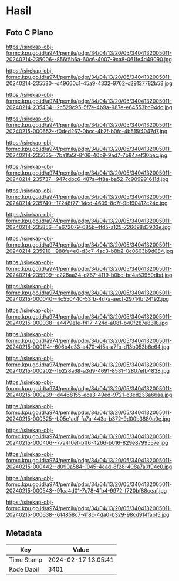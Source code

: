 # Hasil

## Foto C Plano

https://sirekap-obj-formc.kpu.go.id/a974/pemilu/pdpr/34/04/13/20/05/3404132005011-20240214-235006--856f5b6a-60c6-4007-9ca8-061fe4d49090.jpg

https://sirekap-obj-formc.kpu.go.id/a974/pemilu/pdpr/34/04/13/20/05/3404132005011-20240214-235530--d49660c1-45a9-4332-9762-c29137782b53.jpg

https://sirekap-obj-formc.kpu.go.id/a974/pemilu/pdpr/34/04/13/20/05/3404132005011-20240214-235434--2c529c95-5f7e-4b9a-987e-e64553bc94dc.jpg

https://sirekap-obj-formc.kpu.go.id/a974/pemilu/pdpr/34/04/13/20/05/3404132005011-20240215-000652--f0ded267-0bcc-4b7f-b0fc-4b515f4047d7.jpg

https://sirekap-obj-formc.kpu.go.id/a974/pemilu/pdpr/34/04/13/20/05/3404132005011-20240214-235635--7ba1fa5f-8f06-40b9-9ad7-7b84aef30bac.jpg

https://sirekap-obj-formc.kpu.go.id/a974/pemilu/pdpr/34/04/13/20/05/3404132005011-20240214-235737--947cdbc6-487a-4f8a-ba52-7c909991611d.jpg

https://sirekap-obj-formc.kpu.go.id/a974/pemilu/pdpr/34/04/13/20/05/3404132005011-20240214-235740--17248f77-14cd-4609-8c7f-9b190412c24c.jpg

https://sirekap-obj-formc.kpu.go.id/a974/pemilu/pdpr/34/04/13/20/05/3404132005011-20240214-235856--1e672079-685b-4fd5-a125-726698d3903e.jpg

https://sirekap-obj-formc.kpu.go.id/a974/pemilu/pdpr/34/04/13/20/05/3404132005011-20240214-235910--988fe4e0-d3c7-4ac3-b8b2-0c0603b9d084.jpg

https://sirekap-obj-formc.kpu.go.id/a974/pemilu/pdpr/34/04/13/20/05/3404132005011-20240214-235909--c228aa34-d767-4119-b0bc-be4a53950dbd.jpg

https://sirekap-obj-formc.kpu.go.id/a974/pemilu/pdpr/34/04/13/20/05/3404132005011-20240215-000040--4c550440-53fb-4d7a-aecf-29714bf24192.jpg

https://sirekap-obj-formc.kpu.go.id/a974/pemilu/pdpr/34/04/13/20/05/3404132005011-20240215-000038--a4479e1e-f417-424d-a081-b40f287e8318.jpg

https://sirekap-obj-formc.kpu.go.id/a974/pemilu/pdpr/34/04/13/20/05/3404132005011-20240215-000114--606b4c33-a470-4f5a-a7fb-d13b053b6e64.jpg

https://sirekap-obj-formc.kpu.go.id/a974/pemilu/pdpr/34/04/13/20/05/3404132005011-20240215-000202--fb228a68-a3d9-4691-8581-12807efb4838.jpg

https://sirekap-obj-formc.kpu.go.id/a974/pemilu/pdpr/34/04/13/20/05/3404132005011-20240215-000239--d4468155-eca3-49ed-9721-c3ed233a66aa.jpg

https://sirekap-obj-formc.kpu.go.id/a974/pemilu/pdpr/34/04/13/20/05/3404132005011-20240215-000325--b05e1adf-fa7a-443a-b372-9d00b3880a0e.jpg

https://sirekap-obj-formc.kpu.go.id/a974/pemilu/pdpr/34/04/13/20/05/3404132005011-20240215-000406--77a410ef-bff6-4266-b016-829e8799557e.jpg

https://sirekap-obj-formc.kpu.go.id/a974/pemilu/pdpr/34/04/13/20/05/3404132005011-20240215-000442--d090a584-1045-4ead-8f28-408a7a0f94c0.jpg

https://sirekap-obj-formc.kpu.go.id/a974/pemilu/pdpr/34/04/13/20/05/3404132005011-20240215-000543--91ca4d01-7c78-4fb4-9972-f720bf88ceaf.jpg

https://sirekap-obj-formc.kpu.go.id/a974/pemilu/pdpr/34/04/13/20/05/3404132005011-20240215-000638--614858c7-4f8c-4da0-b329-98cd914fabf5.jpg


## Metadata

| Key        | Value               |
| ---------- | ------------------- |
| Time Stamp | 2024-02-17 13:05:41 |
| Kode Dapil | 3401                |




